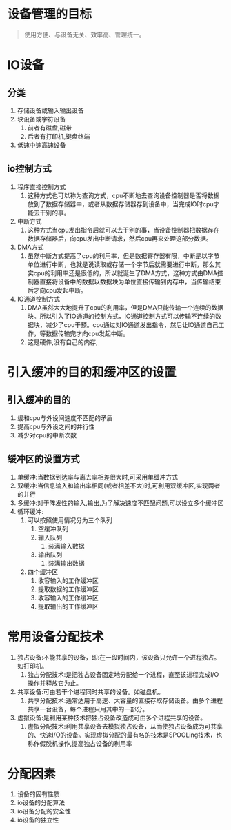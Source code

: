 # 设备管理的目标

> 使用方便、与设备无关、效率高、管理统一。

# IO设备

## 分类

1. 存储设备或输入输出设备
2. 块设备或字符设备
   1. 前者有磁盘,磁带
   2. 后者有打印机,键盘终端
3. 低速中速高速设备

## io控制方式

1. 程序直接控制方式
   1. 这种方式也可以称为查询方式，cpu不断地去查询设备控制器是否将数据放到了数据存储器中，或者从数据存储器存到设备中，当完成lO时cpu才能去干别的事。
2. 中断方式
   1. 这种方式当cpu发出指令后就可以去干别的事，当设备控制器把数据存在数据存储器后，向cpu发出中断请求，然后cpu再来处理这部分数据。
3. DMA方式
   1. 虽然中断方式提高了cpu的利用率，但是数据寄存器有限，中断是以字节单位进行中断，也就是说读取或存储一个字节后就需要进行中断，那么其实cpu的利用率还是很低的，所以就诞生了DMA方式，这种方式由DMA控制器直接将设备中的数据以数据块为单位直接传输到内存中，当传输结束后才向cpu发起中断。
4. IO通道控制方式
   1. DMA虽然大大地提升了cpu的利用率，但是DMA只能传输一个连续的数据块。所以引入了IO通道的控制方式，IO通道控制方式可以传输不连续的数据块，减少了cpu干预。cpu通过对IO通道发出指令，然后让lO通道自己工作，等数据传输完才向cpu发起中断。
   2. 这是硬件,没有自己的内存,

# 引入缓冲的目的和缓冲区的设置

## 引入缓冲的目的

1. 缓和cpu与外设间速度不匹配的矛盾
2. 提高cpu与外设之间的并行性
3. 减少对cpu的中断次数

## 缓冲区的设置方式

1. 单缓冲:当数据到达率与离去率相差很大时,可采用单缓冲方式
2. 双缓冲:当信息输入和输出率相同(或者相差不大)时,可利用双缓冲区,实现两者的并行
3. 多缓冲:对于阵发性的输入,输出,为了解决速度不匹配问题,可以设立多个缓冲区
4. 循环缓冲:
   1. 可以按照使用情况分为三个队列
      1. 空缓冲队列
      2. 输入队列
         1. 装满输入数据
      3. 输出队列
         1. 装满输出数据
   2. 四个缓冲区
      1. 收容输入的工作缓冲区
      2. 提取数据的工作缓冲区
      3. 收容输入的工作缓冲区
      4. 提取输出的工作缓冲区

# 常用设备分配技术

1. 独占设备:不能共享的设备，即:在一段时间内，该设备只允许一个进程独占。如打印机。
   1. 独占分配技术:是把独占设备固定地分配给一个进程，直至该进程完成l/O操作并释放它为止。
2. 共享设备:可由若干个进程同时共享的设备。如磁盘机。
   1. 共享分配技术:通常适用于高速、大容量的直接存取存储设备。由多个进程共享一台设备，每个进程只用其中的一部分。
3. 虚拟设备:是利用某种技术把独占设备改造成可由多个进程共享的设备。
   1. 虚拟分配技术:利用共享设备去模拟独占设备，从而使独占设备成为可共享的、快速I/O的设备。实现虚拟分配的最有名的技术是SPOOLing技术，也称作假脱机操作,提高独占设备的利用率

# 分配因素

1. 设备的固有性质
2. io设备的分配算法
3. io设备分配的安全性
4. io设备的独立性
